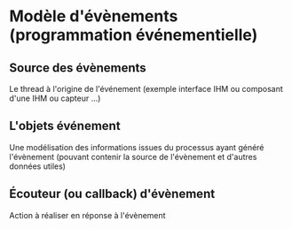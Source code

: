 # Modèle d'évènements (programmation événementielle)

## Source des évènements

Le thread à l'origine de  l'événement (exemple interface IHM ou composant d'une IHM ou capteur ...)

## L'objets événement

Une modélisation des informations issues du processus ayant généré l'évènement (pouvant contenir la source de l'évènement et d'autres données utiles)

## Écouteur (ou callback) d'évènement

Action à réaliser en réponse à l'évènement